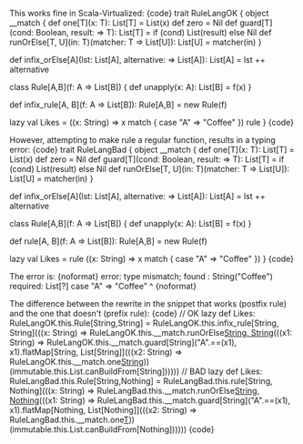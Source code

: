 This works fine in Scala-Virtualized:
{code}
trait RuleLangOK {
  object __match {
    def one[T](x: T): List[T] = List(x)
    def zero = Nil
    def guard[T](cond: Boolean, result: => T): List[T] =
      if (cond) List(result) else Nil
    def runOrElse[T, U](in: T)(matcher: T => List[U]): List[U] =
      matcher(in)
  }

  def infix_orElse[A](lst: List[A], alternative: => List[A]): List[A] =
    lst ++ alternative

  class Rule[A,B](f: A => List[B]) {
    def unapply(x: A): List[B] = f(x)
  }

  def infix_rule[A, B](f: A => List[B]): Rule[A,B] = new Rule(f)

  lazy val Likes = ((x: String) => x match {
    case "A" => "Coffee"
  }) rule
}
{code}

However, attempting to make rule a regular function, results in a typing error:
{code}
trait RuleLangBad {
  object __match {
    def one[T](x: T): List[T] = List(x)
    def zero = Nil
    def guard[T](cond: Boolean, result: => T): List[T] =
      if (cond) List(result) else Nil
    def runOrElse[T, U](in: T)(matcher: T => List[U]): List[U] =
      matcher(in)
  }

  def infix_orElse[A](lst: List[A], alternative: => List[A]): List[A] =
    lst ++ alternative

  class Rule[A,B](f: A => List[B]) {
    def unapply(x: A): List[B] = f(x)
  }

  def rule[A, B](f: A => List[B]): Rule[A,B] = new Rule(f)

  lazy val Likes = rule ((x: String) => x match {
    case "A" => "Coffee"
  })
}
{code}

The error is:
{noformat}
error: type mismatch;
 found   : String("Coffee")
 required: List[?]
    case "A" => "Coffee"
                ^
{noformat}

The difference between the rewrite in the snippet that works (postfix rule) and the one that doesn't (prefix rule):
{code}
// OK
<stable> <accessor> lazy def Likes: RuleLangOK.this.Rule[String,String] = RuleLangOK.this.infix_rule[String, String](((x: String) => RuleLangOK.this.__match.runOrElse[String, String](x)(((x1: String) => RuleLangOK.this.__match.guard[String]("A".==(x1), x1).flatMap[String, List[String]](((x2: String) => RuleLangOK.this.__match.one[String]("Coffee")))(immutable.this.List.canBuildFrom[String])))))
// BAD
    <stable> <accessor> lazy def Likes: RuleLangBad.this.Rule[String,Nothing] = RuleLangBad.this.rule[String, Nothing](((x: String) => RuleLangBad.this.__match.runOrElse[String, Nothing](x)(((x1: String) => RuleLangBad.this.__match.guard[String]("A".==(x1), x1).flatMap[Nothing, List[Nothing]](((x2: String) => RuleLangBad.this.__match.one[T]("Coffee")))(immutable.this.List.canBuildFrom[Nothing])))))
{code}

